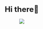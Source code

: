 <div align="center">
  <h1 style="font-size:24px;">Hi there👋</h1>
  <img src="https://github.com/Ausare31/ausare31/blob/main/giphy (1).gif?raw=true"/>
</div>
